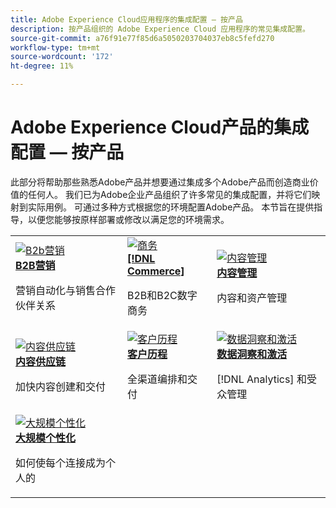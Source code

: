 ```yaml
---
title: Adobe Experience Cloud应用程序的集成配置 — 按产品
description: 按产品组织的 Adobe Experience Cloud 应用程序的常见集成配置。
source-git-commit: a76f91e77f85d6a5050203704037eb8c5fefd270
workflow-type: tm+mt
source-wordcount: '172'
ht-degree: 11%

---
```



# Adobe Experience Cloud产品的集成配置 — 按产品

此部分将帮助那些熟悉Adobe产品并想要通过集成多个Adobe产品而创造商业价值的任何人。  我们已为Adobe企业产品组织了许多常见的集成配置，并将它们映射到实际用例。  可通过多种方式根据您的环境配置Adobe产品。  本节旨在提供指导，以便您能够按原样部署或修改以满足您的环境需求。


<table>
<tr>
    <td>
      <a  href="./b2b.md"><img alt="B2b营销" src="https://cdn.experienceleague.adobe.com/thumb/b2b.png"/></a>
      <div><strong><a href="./b2b.md">B2B营销</a></strong></div>
      <p>
        营销自动化与销售合作伙伴关系
      </p>
    </td>
   <td>
      <a  href="./commerce.md"><img alt="商务" src="https://cdn.experienceleague.adobe.com/thumb/commerce.png"/></a>
      <div><strong><a href="./commerce.md">[!DNL Commerce]</a></strong></div>
      <p>
        B2B和B2C数字商务
      </p>
   </td>    
   <td>
      <a  href="./content-management.md"><img alt="内容管理" src="https://cdn.experienceleague.adobe.com/thumb/content-management.png"/></a>
      <div><strong><a href="./content-management.md">内容管理</a></strong></div>
      <p>
        内容和资产管理
      </p>
   </td>
</tr>
<tr>
   <td>
      <a  href="./content-supply-chain.md"><img alt="内容供应链" src="https://cdn.experienceleague.adobe.com/thumb/content-supply-chain.png"/></a>
      <div><strong><a href="./content-supply-chain.md">内容供应链</a></strong></div>
      <p>
        加快内容创建和交付
      </p> 
    </td>
   <td>
      <a  href="./customer-journeys.md"><img alt="客户历程" src="https://cdn.experienceleague.adobe.com/thumb/customer-journeys.png"/></a>
      <div><strong><a href="./customer-journeys.md">客户历程</a></strong></div>
      <p>
        全渠道编排和交付
      </p> 
    </td>
   <td>
      <a  href="./data-insights.md"><img alt="数据洞察和激活" src="https://cdn.experienceleague.adobe.com/thumb/data-insights.png"/></a>
      <div><strong><a href="./data-insights.md"> 数据洞察和激活</a></strong></div>
      <p>
        [!DNL Analytics] 和受众管理
      </p>
   </td>  
</tr>
<tr>
   <td>
      <a  href="./personalization.md"><img alt="大规模个性化" src="https://cdn.experienceleague.adobe.com/thumb/personalization.png"/></a>
      <div><strong><a href="./personalization.md">大规模个性化</a></strong></div>
      <p>
        如何使每个连接成为个人的
      </p>
   </td>
</table>

